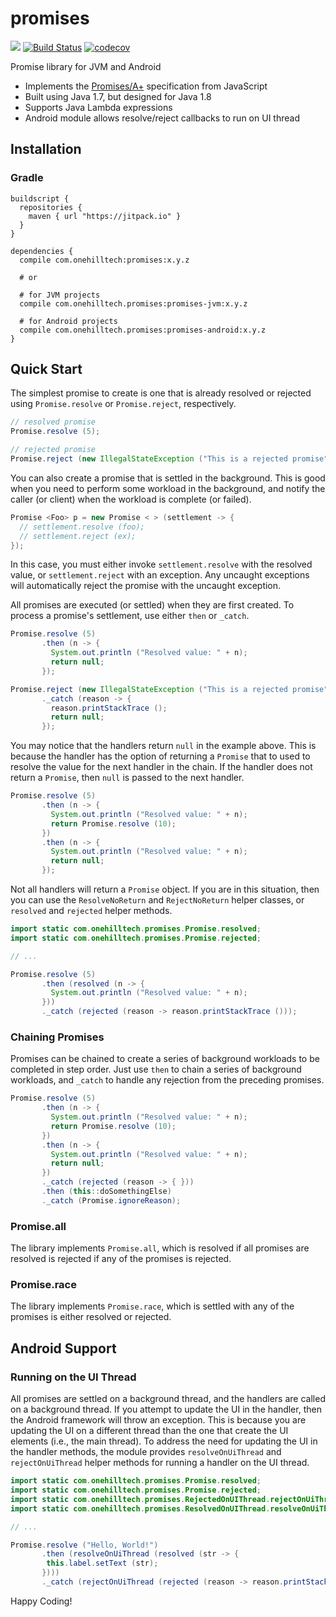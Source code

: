promises
==========

[![](https://jitpack.io/v/onehilltech/promises.svg)](https://jitpack.io/#onehilltech/promises)
[![Build Status](https://travis-ci.org/onehilltech/promises.svg?branch=master)](https://travis-ci.org/onehilltech/promises)
[![codecov](https://codecov.io/gh/onehilltech/promises/branch/master/graph/badge.svg)](https://codecov.io/gh/onehilltech/promises)

Promise library for JVM and Android

* Implements the [Promises/A+](https://promisesaplus.com/) specification from JavaScript
* Built using Java 1.7, but designed for Java 1.8
* Supports Java Lambda expressions
* Android module allows resolve/reject callbacks to run on UI thread

## Installation

### Gradle

```
buildscript {
  repositories {
    maven { url "https://jitpack.io" }
  }
}

dependencies {
  compile com.onehilltech:promises:x.y.z
  
  # or 
    
  # for JVM projects
  compile com.onehilltech.promises:promises-jvm:x.y.z
  
  # for Android projects
  compile com.onehilltech.promises:promises-android:x.y.z
}
```

## Quick Start

The simplest promise to create is one that is already resolved or rejected using
`Promise.resolve` or `Promise.reject`, respectively.

```java
// resolved promise
Promise.resolve (5);

// rejected promise
Promise.reject (new IllegalStateException ("This is a rejected promise"));
```

You can also create a promise that is settled in the background. This is good when you need to 
perform some workload in the background, and notify the caller (or client) when the workload
is complete (or failed).

```java
Promise <Foo> p = new Promise < > (settlement -> {
  // settlement.resolve (foo);
  // settlement.reject (ex);
}); 
```

In this case, you must either invoke `settlement.resolve` with the resolved value, or
`settlement.reject` with an exception. Any uncaught exceptions will automatically reject
the promise with the uncaught exception.

All promises are executed (or settled) when they are first created. To process
a promise's settlement, use either `then` or `_catch`.

```java
Promise.resolve (5)
       .then (n -> {
         System.out.println ("Resolved value: " + n);
         return null;
       });

Promise.reject (new IllegalStateException ("This is a rejected promise"))
       ._catch (reason -> {
         reason.printStackTrace ();
         return null;
       });
```

You may notice that the handlers return `null` in the example above. This is because the
handler has the option of returning a `Promise` that to used to resolve the value for the
next handler in the chain. If the handler does not return a `Promise`, then `null` is passed
to the next handler.

```java
Promise.resolve (5)
       .then (n -> {
         System.out.println ("Resolved value: " + n);
         return Promise.resolve (10);
       })
       .then (n -> {
         System.out.println ("Resolved value: " + n);
         return null;
       });
```

Not all handlers will return a `Promise` object. If you are in this situation, then you can use
the `ResolveNoReturn` and `RejectNoReturn` helper classes, or `resolved` and `rejected` helper
methods.

```java
import static com.onehilltech.promises.Promise.resolved;
import static com.onehilltech.promises.Promise.rejected;

// ...

Promise.resolve (5)
       .then (resolved (n -> {
         System.out.println ("Resolved value: " + n);
       }))
       ._catch (rejected (reason -> reason.printStackTrace ()));
```

### Chaining Promises

Promises can be chained to create a series of background workloads to be completed in
step order. Just use `then` to chain a series of background workloads, and `_catch` to
handle any rejection from the preceding promises.


```java
Promise.resolve (5)
       .then (n -> {
         System.out.println ("Resolved value: " + n);
         return Promise.resolve (10);
       })
       .then (n -> {
         System.out.println ("Resolved value: " + n);
         return null;
       })
       ._catch (rejected (reason -> { }))
       .then (this::doSomethingElse)
       ._catch (Promise.ignoreReason);
```

### Promise.all

The library implements `Promise.all`, which is resolved if all promises are resolved 
is rejected if any of the promises is rejected.

### Promise.race

The library implements `Promise.race`, which is settled with any of the promises is
either resolved or rejected.

## Android Support

### Running on the UI Thread

All promises are settled on a background thread, and the handlers are called on a background
thread. If you attempt to update the UI in the handler, then the Android framework will throw
an exception. This is because you are updating the UI on a different thread than the one that
create the UI elements (i.e., the main thread). To address the need for updating the UI in
the handler methods, the module provides `resolveOnUiThread` and `rejectOnUiThread` helper
methods for running a handler on the UI thread.

```java
import static com.onehilltech.promises.Promise.resolved;
import static com.onehilltech.promises.Promise.rejected;
import static com.onehilltech.promises.RejectedOnUIThread.rejectOnUiThread;
import static com.onehilltech.promises.ResolvedOnUIThread.resolveOnUiThread;

// ...

Promise.resolve ("Hello, World!")
       .then (resolveOnUiThread (resolved (str -> {
        this.label.setText (str);
       })))
       ._catch (rejectOnUiThread (rejected (reason -> reason.printStackTrace ())));
```


Happy Coding!
